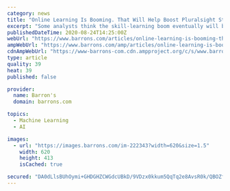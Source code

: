 ```yaml
---
category: news
title: "Online Learning Is Booming. That Will Help Boost Pluralsight Stock, Analysts Say."
excerpt: "Some analysts think the skill-learning boom eventually will boost Pluralsight (PS), which offers more than 7,000 courses, for a wide range of technology skills that include cloud computing, security,"
publishedDateTime: 2020-08-24T14:25:00Z
webUrl: "https://www.barrons.com/articles/online-learning-is-booming-that-will-help-boost-pluralsight-stock-analysts-say-51598282734"
ampWebUrl: "https://www.barrons.com/amp/articles/online-learning-is-booming-that-will-help-boost-pluralsight-stock-analysts-say-51598282734"
cdnAmpWebUrl: "https://www-barrons-com.cdn.ampproject.org/c/s/www.barrons.com/amp/articles/online-learning-is-booming-that-will-help-boost-pluralsight-stock-analysts-say-51598282734"
type: article
quality: 39
heat: 39
published: false

provider:
  name: Barron's
  domain: barrons.com

topics:
  - Machine Learning
  - AI

images:
  - url: "https://images.barrons.com/im-222343?width=620&size=1.5"
    width: 620
    height: 413
    isCached: true

secured: "DA0dLlsBUhOymi+GHDGHZCWGdcUBkD/9VDzx0kkum5QqTq2e8AvsR0k/QBOZfggi35t04tC0xpNO4OOF1YQI2/f/TaLA4wwVx+pu3i2G4nb81Cq4lLERTNOezzjYX018jxaNlU0/Sjg7xxQ7edc/c/Ul1zdjlV5hg8O6fnURWy+1GttQiNwfxm8kS7mbgpnmu9lWTS7S9+BTC3j/nj0Ju2Pik1uuALzTGtXYNfY5vdJnAjB24twMoVOrSguygFtrJEmEt3poaOPF9eBbbIOKMeDsVvMPROSxLYneif6UxdXGLgQABTn3qsbydHPAgD+a4dAXIiuk3uaVcOo89jNd0A==;Oe1+WslW0csAVUezMthFdA=="
---
```


